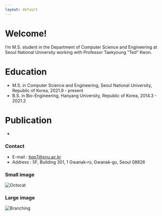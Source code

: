 ```yaml
---
layout: default
---
```


# Welcome!

I’m M.S. student in the Department of Computer Science and Engineering at Seoul National University working with Professor Taekyoung “Ted” Kwon.

# Education

 - M.S. in Computer Science and Engineering, Seoul National University, Republic of Korea, 2021.9 - present
 - B.S. in Bio-Engineering, Hanyang University, Republic of Korea, 2014.3 - 2021.2

# Publication

 - 

### Contact
 - E-mail : tiop7@snu.ac.kr
 - Address : 5F, Building 301, 1 Gwanak-ro, Gwanak-gu, Seoul 08826

### Small image

![Octocat](https://github.githubassets.com/images/icons/emoji/octocat.png)

### Large image

![Branching](https://guides.github.com/activities/hello-world/branching.png)